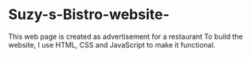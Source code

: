 # Suzy-s-Bistro-website-
This web page is created as advertisement for a restaurant 
To build the website, I use HTML, CSS and JavaScript to make it functional. 
